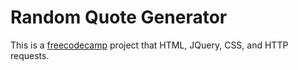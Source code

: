 # Random Quote Generator

This is a [freecodecamp](https://www.freecodecamp.com/cryder9898) project that HTML, JQuery, CSS, and HTTP requests.
